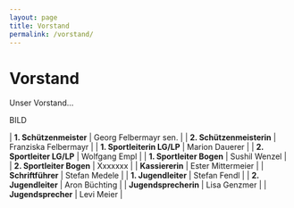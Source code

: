 ```yaml
---
layout: page
title: Vorstand
permalink: /vorstand/
---
```

# Vorstand

Unser Vorstand…

BILD

\| **1. Schützenmeister** | Georg Felbermayr sen. |
| **2. Schützenmeisterin** | Franziska Felbermayr |
| **1. Sportleiterin LG/LP** | Marion Dauerer |
| **2. Sportleiter LG/LP** | Wolfgang Empl |
| **1. Sportleiter Bogen** | Sushil Wenzel |
| **2. Sportleiter Bogen** | Xxxxxxx |
| **Kassiererin** | Ester Mittermeier |
| **Schriftführer** | Stefan Medele |
| **1. Jugendleiter** | Stefan Fendl |
| **2. Jugendleiter** | Aron Büchting |
| **Jugendsprecherin** | Lisa Genzmer |
| **Jugendsprecher** | Levi Meier |